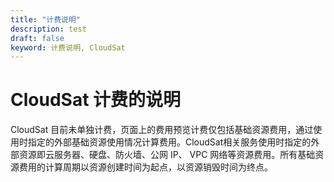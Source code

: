 ```yaml
---
title: "计费说明"
description: test
draft: false
keyword: 计费说明, CloudSat
---
```



# CloudSat 计费的说明

CloudSat 目前未单独计费，页面上的费用预览计费仅包括基础资源费用，通过使用时指定的外部基础资源使用情况计算费用。CloudSat相关服务使用时指定的外部资源即云服务器、硬盘、防火墙、公网 IP、 VPC 网络等资源费用。所有基础资源费用的计算周期以资源创建时间为起点，以资源销毁时间为终点。